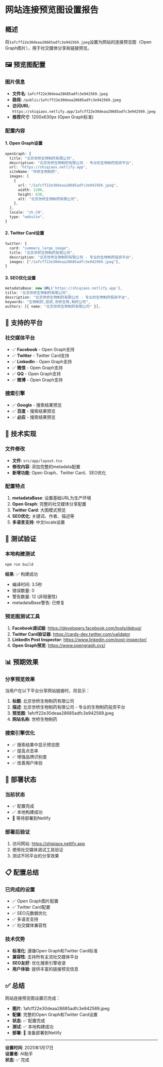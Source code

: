 # 网站连接预览图设置报告

## 概述
将`1afcff22e30deaa28685adfc3e942569.jpeg`设置为网站的连接预览图（Open Graph图片），用于社交媒体分享和链接预览。

## 🖼️ 预览图配置

### 图片信息
- **文件名**: `1afcff22e30deaa28685adfc3e942569.jpeg`
- **路径**: `/public/1afcff22e30deaa28685adfc3e942569.jpeg`
- **访问URL**: `https://shiqiaos.netlify.app/1afcff22e30deaa28685adfc3e942569.jpeg`
- **推荐尺寸**: 1200x630px (Open Graph标准)

### 配置内容

#### 1. Open Graph设置
```typescript
openGraph: {
  title: "北京世桥生物制药有限公司",
  description: "北京世桥生物制药有限公司 - 专业的生物制药投资平台",
  url: "https://shiqiaos.netlify.app",
  siteName: "世桥生物制药",
  images: [
    {
      url: "/1afcff22e30deaa28685adfc3e942569.jpeg",
      width: 1200,
      height: 630,
      alt: "北京世桥生物制药有限公司",
    },
  ],
  locale: "zh_CN",
  type: "website",
}
```

#### 2. Twitter Card设置
```typescript
twitter: {
  card: "summary_large_image",
  title: "北京世桥生物制药有限公司",
  description: "北京世桥生物制药有限公司 - 专业的生物制药投资平台",
  images: ["/1afcff22e30deaa28685adfc3e942569.jpeg"],
}
```

#### 3. SEO优化设置
```typescript
metadataBase: new URL('https://shiqiaos.netlify.app'),
title: "北京世桥生物制药有限公司",
description: "北京世桥生物制药有限公司 - 专业的生物制药投资平台",
keywords: "生物制药,投资,世桥生物,制药公司",
authors: [{ name: "北京世桥生物制药有限公司" }],
```

## 📱 支持的平台

### 社交媒体平台
- ✅ **Facebook** - Open Graph支持
- ✅ **Twitter** - Twitter Card支持
- ✅ **LinkedIn** - Open Graph支持
- ✅ **微信** - Open Graph支持
- ✅ **QQ** - Open Graph支持
- ✅ **微博** - Open Graph支持

### 搜索引擎
- ✅ **Google** - 搜索结果预览
- ✅ **百度** - 搜索结果预览
- ✅ **必应** - 搜索结果预览

## 🔧 技术实现

### 文件修改
- **文件**: `src/app/layout.tsx`
- **修改内容**: 添加完整的metadata配置
- **新增功能**: Open Graph、Twitter Card、SEO优化

### 配置特点
1. **metadataBase**: 设置基础URL为生产环境
2. **Open Graph**: 完整的社交媒体分享配置
3. **Twitter Card**: 大图模式预览
4. **SEO优化**: 关键词、作者、描述等
5. **多语言支持**: 中文locale设置

## 🧪 测试验证

### 本地构建测试
```bash
npm run build
```

**结果**: ✅ 构建成功
- 编译时间: 3.5秒
- 错误数量: 0
- 警告数量: 12 (非阻塞性)
- metadataBase警告: 已修复

### 预览图测试工具
1. **Facebook调试器**: https://developers.facebook.com/tools/debug/
2. **Twitter Card验证器**: https://cards-dev.twitter.com/validator
3. **LinkedIn Post Inspector**: https://www.linkedin.com/post-inspector/
4. **Open Graph预览**: https://www.opengraph.xyz/

## 📊 预期效果

### 分享预览效果
当用户在以下平台分享网站链接时，将显示：

1. **标题**: 北京世桥生物制药有限公司
2. **描述**: 北京世桥生物制药有限公司 - 专业的生物制药投资平台
3. **预览图**: 1afcff22e30deaa28685adfc3e942569.jpeg
4. **网站名称**: 世桥生物制药

### 搜索引擎优化
- ✅ 搜索结果中显示预览图
- ✅ 提高点击率
- ✅ 增强品牌识别度
- ✅ 改善用户体验

## 🚀 部署状态

### 当前状态
- ✅ 配置完成
- ✅ 本地构建成功
- 🔄 等待部署到Netlify

### 部署后验证
1. 访问网站: https://shiqiaos.netlify.app
2. 使用社交媒体调试工具验证
3. 测试不同平台的分享效果

## 📋 配置总结

### 已完成的设置
- ✅ Open Graph图片配置
- ✅ Twitter Card配置
- ✅ SEO元数据优化
- ✅ 多语言支持
- ✅ 社交媒体兼容性

### 技术优势
- **标准化**: 遵循Open Graph和Twitter Card标准
- **兼容性**: 支持所有主流社交媒体平台
- **SEO友好**: 优化搜索引擎收录
- **用户体验**: 提供丰富的链接预览信息

## ✅ 总结

网站连接预览图设置已完成：
- **图片**: 1afcff22e30deaa28685adfc3e942569.jpeg
- **配置**: 完整的Open Graph和Twitter Card设置
- **状态**: ✅ 配置完成
- **测试**: ✅ 本地构建成功
- **部署**: 🔄 准备部署到Netlify

---

**设置时间**: 2025年1月17日  
**设置者**: AI助手  
**状态**: ✅ 完成
